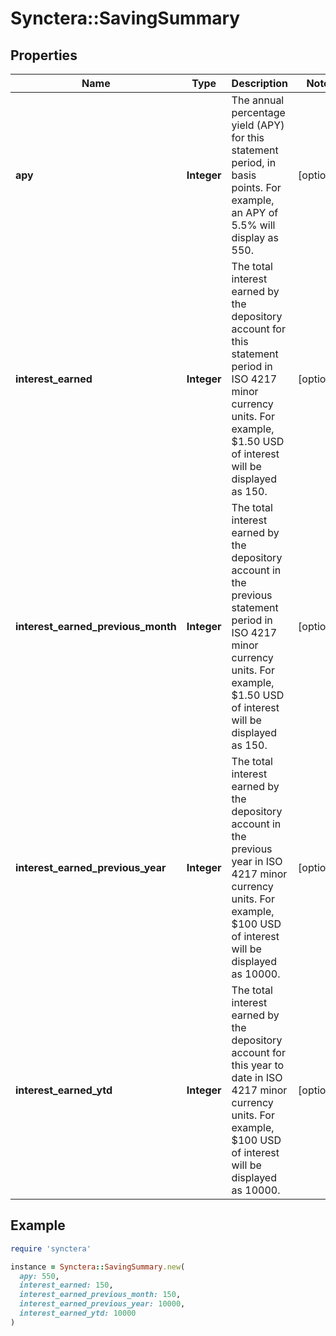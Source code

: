 # Synctera::SavingSummary

## Properties

| Name | Type | Description | Notes |
| ---- | ---- | ----------- | ----- |
| **apy** | **Integer** | The annual percentage yield (APY) for this statement period, in basis points. For example, an APY of 5.5% will display as 550.  | [optional] |
| **interest_earned** | **Integer** | The total interest earned by the depository account for this statement period in ISO 4217 minor currency units. For example, $1.50 USD of interest will be displayed as 150.  | [optional] |
| **interest_earned_previous_month** | **Integer** | The total interest earned by the depository account in the previous statement period in ISO 4217 minor currency units. For example, $1.50 USD of interest will be displayed as 150.  | [optional] |
| **interest_earned_previous_year** | **Integer** | The total interest earned by the depository account in the previous year in ISO 4217 minor currency units. For example, $100 USD of interest will be displayed as 10000.  | [optional] |
| **interest_earned_ytd** | **Integer** | The total interest earned by the depository account for this year to date in ISO 4217 minor currency units. For example, $100 USD of interest will be displayed as 10000.  | [optional] |

## Example

```ruby
require 'synctera'

instance = Synctera::SavingSummary.new(
  apy: 550,
  interest_earned: 150,
  interest_earned_previous_month: 150,
  interest_earned_previous_year: 10000,
  interest_earned_ytd: 10000
)
```

